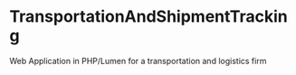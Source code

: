 # TransportationAndShipmentTracking
Web Application in PHP/Lumen for a transportation and logistics firm 
